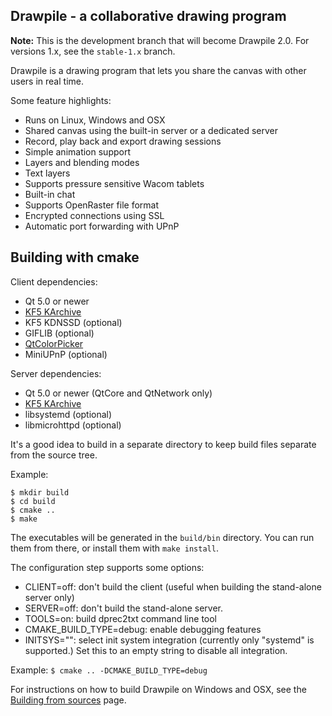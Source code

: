 Drawpile - a collaborative drawing program
------------------------------------------

**Note:** This is the development branch that will become Drawpile 2.0. For versions 1.x,
see the `stable-1.x` branch. 

Drawpile is a drawing program that lets you share the canvas
with other users in real time.

Some feature highlights:

* Runs on Linux, Windows and OSX
* Shared canvas using the built-in server or a dedicated server
* Record, play back and export drawing sessions
* Simple animation support
* Layers and blending modes
* Text layers
* Supports pressure sensitive Wacom tablets
* Built-in chat
* Supports OpenRaster file format
* Encrypted connections using SSL
* Automatic port forwarding with UPnP

## Building with cmake

Client dependencies:

* Qt 5.0 or newer
* [KF5 KArchive]
* KF5 KDNSSD (optional)
* GIFLIB (optional)
* [QtColorPicker]
* MiniUPnP (optional)

Server dependencies:

* Qt 5.0 or newer (QtCore and QtNetwork only)
* [KF5 KArchive]
* libsystemd (optional)
* libmicrohttpd (optional)

It's a good idea to build in a separate directory to keep build files
separate from the source tree.

Example:

    $ mkdir build
    $ cd build
    $ cmake ..
    $ make

The executables will be generated in the `build/bin` directory. You can run them from there,
or install them with `make install`.

The configuration step supports some options:

* CLIENT=off: don't build the client (useful when building the stand-alone server only)
* SERVER=off: don't build the stand-alone server.
* TOOLS=on: build dprec2txt command line tool
* CMAKE\_BUILD\_TYPE=debug: enable debugging features
* INITSYS="": select init system integration (currently only "systemd" is supported.) Set this to an empty string to disable all integration.

Example: `$ cmake .. -DCMAKE_BUILD_TYPE=debug`

For instructions on how to build Drawpile on Windows and OSX, see the [Building from sources] page.

[KF5 KArchive]: https://projects.kde.org/projects/frameworks/karchive
[QtColorPicker]: https://github.com/mbasaglia/Qt-Color-Picker 
[Building from sources]: https://github.com/callaa/Drawpile/wiki/Building-from-sources

